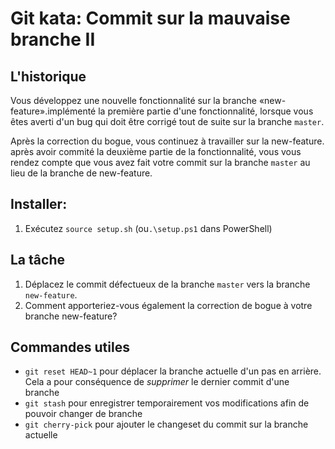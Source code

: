 # Git kata: Commit sur la mauvaise branche II

## L'historique

Vous développez une nouvelle fonctionnalité sur la branche «new-feature».implémenté la première partie d'une fonctionnalité, lorsque vous êtes averti d'un bug qui doit être corrigé tout de suite sur la branche `master`.

Après la correction du bogue, vous continuez à travailler sur la new-feature.
après avoir commité la deuxième partie de la fonctionnalité, vous vous rendez compte que vous avez fait votre commit sur la branche `master` au lieu de la branche de new-feature.

## Installer:

1. Exécutez `source setup.sh` (ou`.\setup.ps1` dans PowerShell)

## La tâche

1. Déplacez le commit défectueux de la branche `master` vers la branche` new-feature`.
2. Comment apporteriez-vous également la correction de bogue à votre branche new-feature?

## Commandes utiles

* `git reset HEAD~1` pour déplacer la branche actuelle d'un pas en arrière. Cela a pour conséquence de _supprimer_ le dernier commit d'une branche
* `git stash` pour enregistrer temporairement vos modifications afin de pouvoir changer de branche
* `git cherry-pick` pour ajouter le changeset du commit sur la branche actuelle
